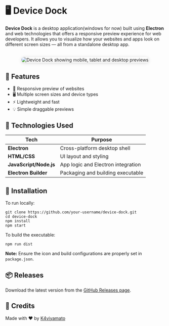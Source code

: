 <!DOCTYPE html>
<html lang="en">
<head>
  <meta charset="UTF-8" />
  <meta name="viewport" content="width=device-width, initial-scale=1.0"/>
  
</head>
<body>

  <h1>🖥️ Device Dock</h1>

  <p><strong>Device Dock</strong> is a desktop application(windows for now) built using <strong>Electron</strong> and web technologies that offers a responsive preview experience for web developers. It allows you to visualize how your websites and apps look on different screen sizes — all from a standalone desktop app.</p>

   <div style="text-align:center; margin:2rem 0;">
    <img
      src="https://github.com/user-attachments/assets/07d1ca83-6620-4dbc-9918-4f7a0926c770"
      alt="Device Dock showing mobile, tablet and desktop previews"
      style="max-width:100%; border-radius:8px; box-shadow:0 2px 12px rgba(0,0,0,0.15);"
    />
  </div>

  <h2>🧩 Features</h2>
  <ul>
    <li>🔄 Responsive preview of websites</li>
    <li>🖥️ Multiple screen sizes and device types</li>
    <li>⚡ Lightweight and fast</li>
    <li>💡 Simple draggable previews</li>
  </ul>

  <h2>🚀 Technologies Used</h2>
  <table>
    <thead>
      <tr>
        <th>Tech</th>
        <th>Purpose</th>
      </tr>
    </thead>
    <tbody>
      <tr>
        <td><strong>Electron</strong></td>
        <td>Cross-platform desktop shell</td>
      </tr>
      <tr>
        <td><strong>HTML/CSS</strong></td>
        <td>UI layout and styling</td>
      </tr>
      <tr>
        <td><strong>JavaScript/Node.js</strong></td>
        <td>App logic and Electron integration</td>
      </tr>
      <tr>
        <td><strong>Electron Builder</strong></td>
        <td>Packaging and building executable</td>
      </tr>
    </tbody>
  </table>

  <h2>📁 Installation</h2>
  <p>To run locally:</p>
  <pre><code>git clone https://github.com/your-username/device-dock.git
cd device-dock
npm install
npm start</code></pre>

  <p>To build the executable:</p>
  <pre><code>npm run dist</code></pre>

  <p><strong>Note:</strong> Ensure the icon and build configurations are properly set in <code>package.json</code>.</p>

  <h2>📦 Releases</h2>
  <p>Download the latest version from the <a href="https://github.com/K4viyamato/Device-dock/releases/tag/v1.0.1">GitHub Releases page</a>.</p>

  <h2>🙌 Credits</h2>
  <p>Made with ❤️ by <a href="https://github.com/K4viyamato">K4viyamato</a></p>

</body>
</html>
